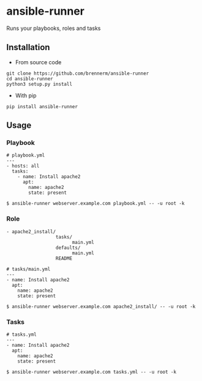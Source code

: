 # ansible-runner
Runs your playbooks, roles and tasks

## Installation
- From source code
```
git clone https://github.com/brennerm/ansible-runner
cd ansible-runner
python3 setup.py install
```

- With pip
```
pip install ansible-runner
```

## Usage
### Playbook
```
# playbook.yml
---
- hosts: all
  tasks:
    - name: Install apache2
      apt:
        name: apache2
        state: present
        
$ ansible-runner webserver.example.com playbook.yml -- -u root -k
```

### Role
```
- apache2_install/
                  tasks/
                        main.yml
                  defaults/
                        main.yml
                  README
                        
# tasks/main.yml
---
- name: Install apache2
  apt:
    name: apache2
    state: present
        
$ ansible-runner webserver.example.com apache2_install/ -- -u root -k
```

### Tasks
```
# tasks.yml
---
- name: Install apache2
  apt:
    name: apache2
    state: present
        
$ ansible-runner webserver.example.com tasks.yml -- -u root -k
```
